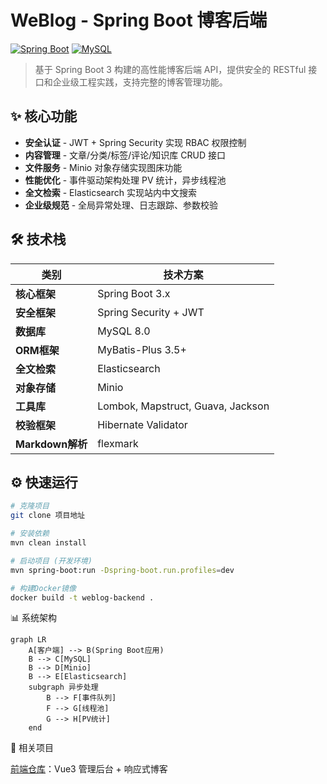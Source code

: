 # WeBlog - Spring Boot 博客后端

[![Spring Boot](https://img.shields.io/badge/Spring%20Boot-3.x-6DB33F?logo=spring)](https://spring.io/projects/spring-boot)
[![MySQL](https://img.shields.io/badge/MySQL-8.0-4479A1?logo=mysql)](https://www.mysql.com/)

> 基于 Spring Boot 3 构建的高性能博客后端 API，提供安全的 RESTful 接口和企业级工程实践，支持完整的博客管理功能。

## ✨ 核心功能
- **安全认证** - JWT + Spring Security 实现 RBAC 权限控制
- **内容管理** - 文章/分类/标签/评论/知识库 CRUD 接口
- **文件服务** - Minio 对象存储实现图床功能
- **性能优化** - 事件驱动架构处理 PV 统计，异步线程池
- **全文检索** - Elasticsearch 实现站内中文搜索
- **企业级规范** - 全局异常处理、日志跟踪、参数校验

## 🛠️ 技术栈
| 类别               | 技术方案                          |
|--------------------|-----------------------------------|
| **核心框架**       | Spring Boot 3.x                   |
| **安全框架**       | Spring Security + JWT             |
| **数据库**         | MySQL 8.0                         |
| **ORM框架**        | MyBatis-Plus 3.5+                 |
| **全文检索**       | Elasticsearch                     |
| **对象存储**       | Minio                             |
| **工具库**         | Lombok, Mapstruct, Guava, Jackson |
| **校验框架**       | Hibernate Validator               |
| **Markdown解析**   | flexmark                          |

## ⚙️ 快速运行
```bash
# 克隆项目
git clone 项目地址

# 安装依赖
mvn clean install

# 启动项目 (开发环境)
mvn spring-boot:run -Dspring-boot.run.profiles=dev

# 构建Docker镜像
docker build -t weblog-backend .
```

📊 系统架构

```mermaid
graph LR
    A[客户端] --> B(Spring Boot应用)
    B --> C[MySQL]
    B --> D[Minio]
    B --> E[Elasticsearch]
    subgraph 异步处理
        B --> F[事件队列]
        F --> G[线程池]
        G --> H[PV统计]
    end
```

🔗 相关项目

[前端仓库](https://github.com/muying07/weblog-vue-backend)：Vue3 管理后台 + 响应式博客
